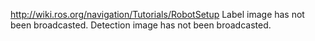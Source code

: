 http://wiki.ros.org/navigation/Tutorials/RobotSetup
Label image has not been broadcasted.
Detection image has not been broadcasted.
